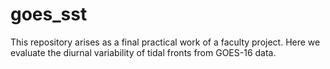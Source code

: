 # goes_sst
This repository arises as a final practical work of a faculty project. Here we evaluate the diurnal variability of tidal fronts from GOES-16 data.
